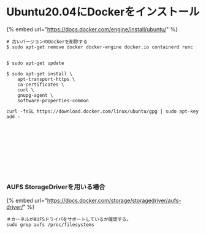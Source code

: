 # Ubuntu20.04にDockerをインストール

{% embed url="https://docs.docker.com/engine/install/ubuntu/" %}

```text
# 古いバージョンのDockerを削除する
$ sudo apt-get remove docker docker-engine docker.io containerd runc


$ sudo apt-get update

$ sudo apt-get install \
    apt-transport-https \
    ca-certificates \
    curl \
    gnupg-agent \
    software-properties-common

curl -fsSL https://download.docker.com/linux/ubuntu/gpg | sudo apt-key add -











```



### AUFS StorageDriverを用いる場合

{% embed url="https://docs.docker.com/storage/storagedriver/aufs-driver/" %}

```text
＃カーネルがAUFSドライバをサポートしているか確認する。
sudo grep aufs /proc/filesystems

```

